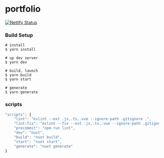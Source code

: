 # portfolio
[![Netlify Status](https://api.netlify.com/api/v1/badges/66d7bf3c-c063-45f3-beb6-f38d878da28e/deploy-status)](https://app.netlify.com/sites/did0es/deploys)

### Build Setup
```shell
# install
$ yarn install

# up dev server
$ yarn dev

# build, launch
$ yarn build
$ yarn start

# generate
$ yarn generate
```

### scripts
```javascript
"scripts": {
    "lint": "eslint --ext .js,.ts,.vue --ignore-path .gitignore .",
    "lint:fix": "eslint --fix --ext .js,.ts,.vue --ignore-path .gitignore .",
    "precommit": "npm run lint",
    "dev": "nuxt",
    "build": "nuxt build",
    "start": "nuxt start",
    "generate": "nuxt generate"
}
```
